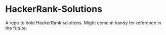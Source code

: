 # HackerRank-Solutions
A repo to hold HackerRank solutions.
Might come in handy for reference in the future. 
 
